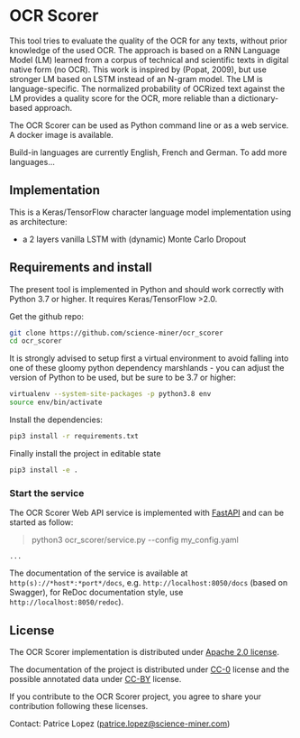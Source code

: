 # OCR Scorer

This tool tries to evaluate the quality of the OCR for any texts, without prior knowledge of the used OCR. The approach is based on a RNN Language Model (LM) learned from a corpus of technical and scientific texts in digital native form (no OCR). This work is inspired by (Popat, 2009), but use stronger LM based on LSTM instead of an N-gram model. The LM is language-specific. The normalized probability of OCRized text against the LM provides a quality score for the OCR, more reliable than a dictionary-based approach.  

The OCR Scorer can be used as Python command line or as a web service. A docker image is available. 

Build-in languages are currently English, French and German. To add more languages...

## Implementation

This is a Keras/TensorFlow character language model implementation using as architecture:

- a 2 layers vanilla LSTM with (dynamic) Monte Carlo Dropout

## Requirements and install

The present tool is implemented in Python and should work correctly with Python 3.7 or higher. It requires Keras/TensorFlow >2.0. 

Get the github repo:

```sh
git clone https://github.com/science-miner/ocr_scorer
cd ocr_scorer
```
It is strongly advised to setup first a virtual environment to avoid falling into one of these gloomy python dependency marshlands - you can adjust the version of Python to be used, but be sure to be 3.7 or higher:

```sh
virtualenv --system-site-packages -p python3.8 env
source env/bin/activate
```

Install the dependencies:

```sh
pip3 install -r requirements.txt
```

Finally install the project in editable state

```sh
pip3 install -e .
```


### Start the service

The OCR Scorer Web API service is implemented with [FastAPI](https://fastapi.tiangolo.com) and can be started as follow:  

> python3 ocr_scorer/service.py --config my_config.yaml

```
...
```

The documentation of the service is available at `http(s)://*host*:*port*/docs`, e.g. `http://localhost:8050/docs` (based on Swagger), for ReDoc documentation style, use `http://localhost:8050/redoc`).

## License

The OCR Scorer implementation is distributed under [Apache 2.0 license](http://www.apache.org/licenses/LICENSE-2.0). 

The documentation of the project is distributed under [CC-0](https://creativecommons.org/publicdomain/zero/1.0/) license and the possible annotated data under [CC-BY](https://creativecommons.org/licenses/by/4.0/) license.

If you contribute to the OCR Scorer project, you agree to share your contribution following these licenses. 

Contact: Patrice Lopez (<patrice.lopez@science-miner.com>)
